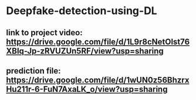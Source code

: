 # Deepfake-detection-using-DL

## link to project video: https://drive.google.com/file/d/1L9r8cNetOlst76XBIq-Jp-zRVUZUn5RF/view?usp=sharing

## prediction file: https://drive.google.com/file/d/1wUN0z56BhzrxHu211r-6-FuN7AxaLK_o/view?usp=sharing
